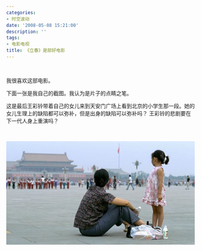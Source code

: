 ```yaml
---
categories:
- 时空波动
date: '2008-05-08 15:21:00'
description: ''
tags:
- 电影电视
title: 《立春》是部好电影
---
```

 



我很喜欢这部电影。



下面一张是我自己的截图。我认为是片子的点睛之笔。



这是最后王彩铃带着自己的女儿来到天安门广场上看到北京的小学生那一段。她的女儿生理上的缺陷都可以弥补，但是出身的缺陷可以弥补吗？ 王彩铃的悲剧要在下一代人身上重演吗？



 



[![立春](/assets/spacetimewave/2008/05/springcomes.jpg)](https://ikk5zg.bay.livefilestore.com/y1pFe7yIudId2a2RuGdF1vr7jvn2OtuzJ9-UPTRbmNgodsCFEVJmYQQ-XBJ32aoMm_XZGEuLHhWvwm55LelUhsJynLwvFezG0aM?PARTNER=WRITER)

